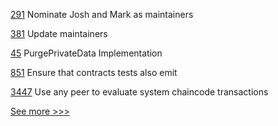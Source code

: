 
[291](https://github.com/hyperledger/fabric-ca/pull/291) Nominate Josh and Mark as maintainers

[381](https://github.com/hyperledger/fabric-test/pull/381) Update maintainers

[45](https://github.com/hyperledger/fabric-chaincode-go/pull/45) PurgePrivateData Implementation

[851](https://github.com/hyperledger-labs/solang/pull/851) Ensure that contracts tests also emit

[3447](https://github.com/hyperledger/fabric/pull/3447) Use any peer to evaluate system chaincode transactions


[See more >>>](https://start-here.hyperledger.org/pull-requests)
